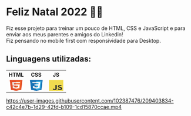 # Feliz Natal 2022 🎅🏻

Fiz esse projeto para treinar um pouco de HTML, CSS e JavaScript e para enviar aos meus parentes e amigos do Linkedin!\
Fiz pensando no mobile first com responsividade para Desktop.

<h2> Linguagens utilizadas: </h2>

<table>
<tr>
  <th> HTML </th>
  <th> CSS </th>
  <th> JS </th>
</tr>
<tr>
  <td> <img align="center" alt="HTML" height="30" width="40" src="https://raw.githubusercontent.com/devicons/devicon/master/icons/html5/html5-original.svg"> </td>
  <td> <img align="center" alt="CSS" height="30" width="40" src="https://raw.githubusercontent.com/devicons/devicon/master/icons/css3/css3-original.svg"> </td>
  <td> <img align="center" alt="JS" height="30" width="40" src="https://github.com/devicons/devicon/blob/master/icons/javascript/javascript-original.svg"> </td>
</table>

https://user-images.githubusercontent.com/102387476/209403834-c42c4e7b-1d29-42fd-b109-1cd15870ccae.mp4
